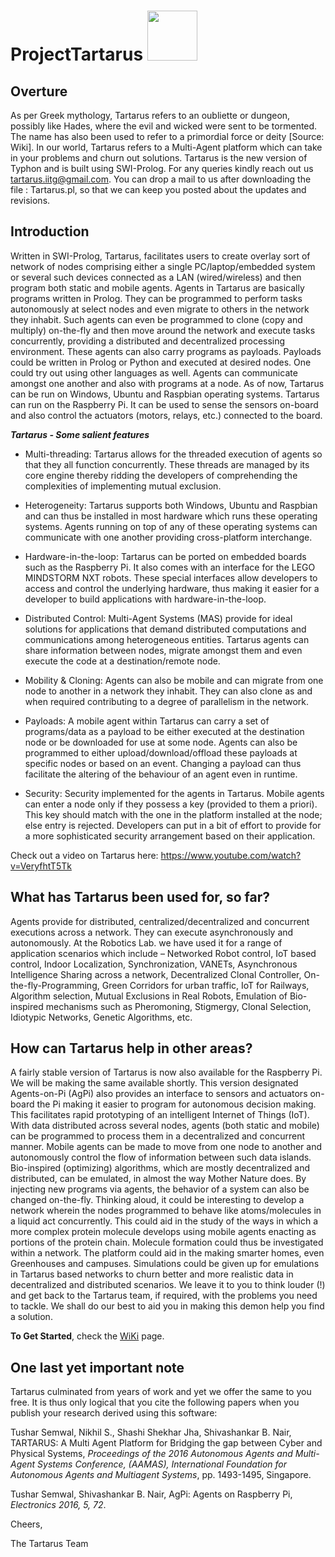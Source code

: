 # ProjectTartarus <img src="https://github.com/tushar-semwal/ProjectTartarus/blob/master/Images/Tartarus.ico" width="80" height="80" /> 
## Overture
As per Greek mythology, Tartarus refers to an oubliette or dungeon, possibly like Hades, where the evil and wicked were sent to be tormented. The name has also been used to refer to a primordial force or deity [Source: Wiki]. In our world, Tartarus refers to a Multi-Agent platform which can take in your problems and churn out solutions. Tartarus is the new version of Typhon and is built using SWI-Prolog. For any queries kindly reach out us tartarus.iitg@gmail.com. You can drop a mail to us after downloading the file : Tartarus<version>.pl, so that we can keep you posted about the updates and revisions.

## Introduction
Written in SWI-Prolog, Tartarus, facilitates users to create overlay sort of network of nodes comprising either a single PC/laptop/embedded system or several such devices connected as a LAN (wired/wireless) and then program both static and mobile agents. Agents in Tartarus are basically programs written in Prolog. They can be programmed to perform tasks autonomously at select nodes and even migrate to others in the network they inhabit. Such agents can even be programmed to clone (copy and multiply) on-the-fly and then move around the network and execute tasks concurrently, providing a distributed and decentralized processing environment. These agents can also carry programs as payloads. Payloads could be written in Prolog or Python and executed at desired nodes. One could try out using other languages as well. Agents can communicate amongst one another and also with programs at a node. As of now, Tartarus can be run on Windows, Ubuntu and Raspbian operating systems.
Tartarus can run on the Raspberry Pi. It can be used to sense the sensors on-board and also control the actuators (motors, relays, etc.) connected to the board.

***Tartarus - Some salient features***

* Multi-threading: Tartarus allows for the threaded execution of agents so that they all function concurrently. These threads are managed by its core engine thereby ridding the developers of comprehending the complexities of implementing mutual exclusion.

* Heterogeneity: Tartarus supports both Windows, Ubuntu and Raspbian and can thus be installed in most hardware which runs these operating systems. Agents running on top of any of these operating systems can communicate with one another providing cross-platform interchange.

* Hardware-in-the-loop: Tartarus can be ported on embedded boards such as the Raspberry Pi. It also comes with an interface for the LEGO MINDSTORM NXT robots. These special interfaces allow developers to access and control the underlying hardware, thus making it easier for a developer to build applications with hardware-in-the-loop.

* Distributed Control: Multi-Agent Systems (MAS) provide for ideal solutions for applications that demand distributed computations and communications among heterogeneous entities. Tartarus agents can share information between nodes, migrate amongst them and even execute the code at a destination/remote node.

* Mobility & Cloning: Agents can also be mobile and can migrate from one node to another in a network they inhabit. They can also clone as and when required contributing to a degree of parallelism in the network.

* Payloads: A mobile agent within Tartarus can carry a set of programs/data as a payload to be either executed at the destination node or be downloaded for use at some node. Agents can also be programmed to either upload/download/offload these payloads at specific nodes or based on an event. Changing a payload can thus facilitate the altering of the behaviour of an agent even in runtime.

* Security: Security implemented for the agents in Tartarus. Mobile agents can enter a node only if they possess a key (provided to them a priori). This key should match with the one in the platform installed at the node; else entry is rejected. Developers can put in a bit of effort to provide for a more sophisticated security arrangement based on their application.

Check out a video on Tartarus here: https://www.youtube.com/watch?v=VeryfhtT5Tk

## What has Tartarus been used for, so far?
Agents provide for distributed, centralized/decentralized and concurrent executions across a network.
They can execute asynchronously and autonomously. At the Robotics Lab. we have used it for a range of application scenarios which include –
Networked Robot control, IoT based control, Indoor Localization, Synchronization, VANETs, Asynchronous Intelligence Sharing across a network, Decentralized Clonal Controller, On-the-fly-Programming, Green Corridors for urban traffic, IoT for Railways, Algorithm selection, Mutual Exclusions in Real Robots, Emulation of Bio-inspired mechanisms such as Pheromoning, Stigmergy, Clonal Selection, Idiotypic Networks, Genetic Algorithms, etc.

## How can Tartarus help in other areas?
A fairly stable version of Tartarus is now also available for the Raspberry Pi. We will be making the same available shortly. This version designated Agents-on-Pi (AgPi) also provides an interface to sensors and actuators on-board the Pi making it easier to program for autonomous decision making. This facilitates rapid prototyping of an intelligent Internet of Things (IoT).
With data distributed across several nodes, agents (both static and mobile) can be programmed to process them in a decentralized and concurrent manner. Mobile agents can be made to move from one node to another and autonomously control the flow of information between such data islands. Bio-inspired (optimizing) algorithms, which are mostly decentralized and distributed, can be emulated, in almost the way Mother Nature does. By injecting new programs via agents, the behavior of a system can also be changed on-the-fly.
Thinking aloud, it could be interesting to develop a network wherein the nodes programmed to behave like atoms/molecules in a liquid act concurrently. This could aid in the study of the ways in which a more complex protein molecule develops using mobile agents enacting as portions of the protein chain. Molecule formation could thus be investigated within a network.
The platform could aid in the making smarter homes, even Greenhouses and campuses.
Simulations could be given up for emulations in Tartarus based networks to churn better and more realistic data in decentralized and distributed scenarios.
We leave it to you to think louder (!) and get back to the Tartarus team, if required, with the problems you need to tackle. We shall do our best to aid you in making this demon help you find a solution.

**To Get Started**, check the [WiKi](https://github.com/roboticslab-cseiitg/ProjectTartarus/wiki) page.

## One last yet important note
Tartarus culminated from years of work and yet we offer the same to you free. It is thus only logical that you cite the following papers when you publish your research derived using this software:

Tushar Semwal, Nikhil S., Shashi Shekhar Jha, Shivashankar B. Nair, TARTARUS: A Multi Agent Platform for Bridging the gap between Cyber and Physical Systems, *Proceedings of the 2016 Autonomous Agents and Multi-Agent Systems Conference, (AAMAS), International Foundation for Autonomous Agents and Multiagent Systems*, pp. 1493-1495, Singapore.

Tushar Semwal, Shivashankar B. Nair, AgPi: Agents on Raspberry Pi, *Electronics 2016, 5, 72*.

Cheers,

The Tartarus Team
